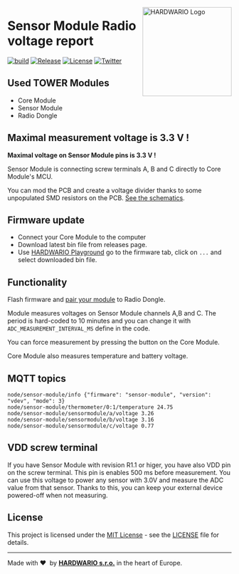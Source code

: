 <a href="https://www.hardwario.com/"><img src="https://www.hardwario.com/ci/assets/hw-logo.svg" width="200" alt="HARDWARIO Logo" align="right"></a>

# Sensor Module Radio voltage report

[![build](https://github.com/hardwario/twr-lora-tester/actions/workflows/main.yml/badge.svg)](https://github.com/hardwario/twr-radio-sensor-module-analog-inputs/actions/workflows/main.yml)
[![Release](https://img.shields.io/github/release/hardwario/twr-lora-tester.svg)](https://github.com/hardwario/twr-radio-sensor-module-analog-inputs/releases)
[![License](https://img.shields.io/github/license/hardwario/twr-lora-tester.svg)](https://github.com/hardwario/twr-radio-sensor-module-analog-inputs/blob/master/LICENSE)
[![Twitter](https://img.shields.io/twitter/follow/hardwario_en.svg?style=social&label=Follow)](https://twitter.com/hardwario_en)

## Used TOWER Modules

- Core Module
- Sensor Module
- Radio Dongle

## Maximal measurement voltage is 3.3 V !

**Maximal voltage on Sensor Module pins is 3.3 V !**

Sensor Module is connecting screw terminals A, B and C directly to Core Module's MCU.

You can mod the PCB and create a voltage divider thanks to some unpopulated SMD resistors on the PCB. [See the schematics](https://github.com/hardwario/bc-hardware/tree/master/out/bc-module-sensor).

## Firmware update

- Connect your Core Module to the computer
- Download latest bin file from releases page.
- Use [HARDWARIO Playground](https://www.hardwario.com/download/) go to the firmware tab, click on `...` and select downloaded bin file.

## Functionality

Flash firmware and [pair your module](https://tower.hardwario.com/en/latest/basics/playground-tabs/devices/#pairing-new-devices) to Radio Dongle.

Module measures voltages on Sensor Module channels A,B and C. The period is hard-coded to 10 minutes and you can change it with `ADC_MEASUREMENT_INTERVAL_MS` define in the code.

You can force measurement by pressing the button on the Core Module.

Core Module also measures temperature and battery voltage.

## MQTT topics

```
node/sensor-module/info {"firmware": "sensor-module", "version": "vdev", "mode": 3}
node/sensor-module/thermometer/0:1/temperature 24.75
node/sensor-module/sensormodule/a/voltage 3.26
node/sensor-module/sensormodule/b/voltage 3.16
node/sensor-module/sensormodule/c/voltage 0.77
```

## VDD screw terminal

If you have Sensor Module with revision R1.1 or higer, you have also VDD pin on the screw terminal. This pin is enables 500 ms before measurement. You can use this voltage to power any sensor with 3.0V and measure the ADC value from that sensor.
Thanks to this, you can keep your external device powered-off when not measuring.

## License

This project is licensed under the [MIT License](https://opensource.org/licenses/MIT/) - see the [LICENSE](LICENSE) file for details.

---

Made with &#x2764;&nbsp; by [**HARDWARIO s.r.o.**](https://www.hardwario.com/) in the heart of Europe.

